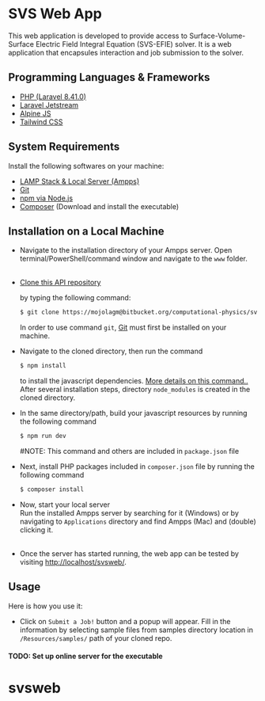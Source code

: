 SVS Web App
==============

This web application is developed to provide access to Surface-Volume-Surface Electric Field Integral Equation (SVS-EFIE) solver. 
It is a web application that encapsules interaction and job submission to the solver. 


Programming Languages & Frameworks
-----------------------------------
 * [PHP (Laravel 8.41.0)](https://laravel.com/docs/8.x/)
 * [Laravel Jetstream](https://jetstream.laravel.com/2.x/introduction.html)
 * [Alpine JS](https://laravel-livewire.com/docs/2.x/alpine-js)
 * [Tailwind CSS](https://tailwindcss.com/docs)


System Requirements
-------------------

Install the following softwares on your machine:

 * [LAMP Stack & Local Server (Ampps)](https://ampps.com/download)
 * [Git](https://git-scm.com/downloads)
 * [npm via Node.js](https://www.npmjs.com/get-npm)
 * [Composer](https://getcomposer.org/download/) (Download and install the executable)
 


Installation on a Local Machine
-----------------------------------

  * Navigate to the installation directory of your Ampps server. 
  	Open terminal/PowerShell/command window and navigate to the `www` folder.<br /><br />
  
  * [Clone this API repository](https://mojolagm@bitbucket.org/computational-physics/svsweb.git) 
  
    by typing the following command: 
    ```bash
    $ git clone https://mojolagm@bitbucket.org/computational-physics/svsweb.git
    ```
    In order to use command `git`, [Git](https://git-scm.com/downloads) must first be installed on your machine.
    
  * Navigate to the cloned directory, then run the command 
    ```bash 
    $ npm install 
    ```
    to install the javascript dependencies. [More details on this command..](https://docs.npmjs.com/cli/install) After several   installation steps, directory `node_modules` is created in the cloned directory.
	
  * In the same directory/path, build your javascript resources by running the following command
	```bash 
    $ npm run dev 
    ```
	#NOTE: This command and others are included in `package.json` file
	
  * Next, install PHP packages included in `composer.json` file by running the following command
	```bash 
    $ composer install
    ```
  
  * Now, start your local server<br />
    Run the installed Ampps server by searching for it (Windows) or by navigating to `Applications` directory and find Ampps (Mac) and (double) clicking it.<br /><br />
  
  * Once the server has started running, the web app can be tested by visiting [http://localhost/svsweb/](http://localhost/svsweb/).

Usage
-----

Here is how you use it:

  * Click on `Submit a Job!` button and a popup will appear. Fill in the information by selecting sample files from samples directory location in `/Resources/samples/` path of your cloned repo.

#### TODO: Set up online server for the executable



# svsweb
